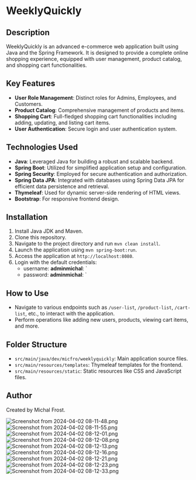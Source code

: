 # WeeklyQuickly

## Description
WeeklyQuickly is an advanced e-commerce web application built using Java and the Spring Framework. It is designed to provide a complete online shopping experience, equipped with user management, product catalog, and shopping cart functionalities.

## Key Features
- **User Role Management**: Distinct roles for Admins, Employees, and Customers.
- **Product Catalog**: Comprehensive management of products and items.
- **Shopping Cart**: Full-fledged shopping cart functionalities including adding, updating, and listing cart items.
- **User Authentication**: Secure login and user authentication system.

## Technologies Used
- **Java**: Leveraged Java for building a robust and scalable backend.
- **Spring Boot**: Utilized for simplified application setup and configuration.
- **Spring Security**: Employed for secure authentication and authorization.
- **Spring Data JPA**: Integrated with databases using Spring Data JPA for efficient data persistence and retrieval.
- **Thymeleaf**: Used for dynamic server-side rendering of HTML views.
- **Bootstrap**: For responsive frontend design.

## Installation
1. Install Java JDK and Maven.
2. Clone this repository.
3. Navigate to the project directory and run `mvn clean install`.
4. Launch the application using `mvn spring-boot:run`.
5. Access the application at `http://localhost:8080`.
6. Login with the default credentials:
   - username: **adminmichal**: `
   - password: **adminmichal**: `

## How to Use
- Navigate to various endpoints such as `/user-list`, `/product-list`, `/cart-list`, etc., to interact with the application.
- Perform operations like adding new users, products, viewing cart items, and more.

## Folder Structure
- `src/main/java/dev/micfro/weeklyquickly`: Main application source files.
- `src/main/resources/templates`: Thymeleaf templates for the frontend.
- `src/main/resources/static`: Static resources like CSS and JavaScript files.

## Author
Created by Michal Frost.

![Screenshot from 2024-04-02 08-11-48.png](..%2F..%2F..%2F..%2F..%2F..%2F..%2F..%2F..%2F..%2FPictures%2FScreenshots%2FScreenshot%20from%202024-04-02%2008-11-48.png)
![Screenshot from 2024-04-02 08-11-55.png](..%2F..%2F..%2F..%2F..%2F..%2F..%2F..%2F..%2F..%2FPictures%2FScreenshots%2FScreenshot%20from%202024-04-02%2008-11-55.png)
![Screenshot from 2024-04-02 08-12-01.png](..%2F..%2F..%2F..%2F..%2F..%2F..%2F..%2F..%2F..%2FPictures%2FScreenshots%2FScreenshot%20from%202024-04-02%2008-12-01.png)
![Screenshot from 2024-04-02 08-12-08.png](..%2F..%2F..%2F..%2F..%2F..%2F..%2F..%2F..%2F..%2FPictures%2FScreenshots%2FScreenshot%20from%202024-04-02%2008-12-08.png)
![Screenshot from 2024-04-02 08-12-13.png](..%2F..%2F..%2F..%2F..%2F..%2F..%2F..%2F..%2F..%2FPictures%2FScreenshots%2FScreenshot%20from%202024-04-02%2008-12-13.png)
![Screenshot from 2024-04-02 08-12-16.png](..%2F..%2F..%2F..%2F..%2F..%2F..%2F..%2F..%2F..%2FPictures%2FScreenshots%2FScreenshot%20from%202024-04-02%2008-12-16.png)
![Screenshot from 2024-04-02 08-12-21.png](..%2F..%2F..%2F..%2F..%2F..%2F..%2F..%2F..%2F..%2FPictures%2FScreenshots%2FScreenshot%20from%202024-04-02%2008-12-21.png)
![Screenshot from 2024-04-02 08-12-23.png](..%2F..%2F..%2F..%2F..%2F..%2F..%2F..%2F..%2F..%2FPictures%2FScreenshots%2FScreenshot%20from%202024-04-02%2008-12-23.png)
![Screenshot from 2024-04-02 08-12-33.png](..%2F..%2F..%2F..%2F..%2F..%2F..%2F..%2F..%2F..%2FPictures%2FScreenshots%2FScreenshot%20from%202024-04-02%2008-12-33.png)